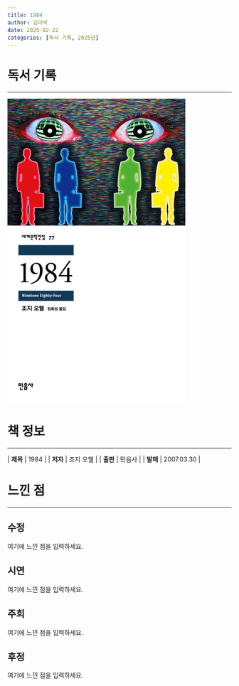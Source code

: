 ```yaml
---
title: 1984
author: 김이박
date: 2025-02-22
categories: [독서 기록, 2025년]
---
```


# **독서 기록**
---
![책 이미지](../assets/img/cover/book-006.jpg)

# **책 정보**
---

| **제목** | 1984  |
| **저자** | 조지 오웰    |
| **출판** | 민음사   |
| **발매** | 2007.03.30   |

# **느낀 점**
---
## **수정**
여기에 느낀 점을 입력하세요.

## **시연**  
여기에 느낀 점을 입력하세요.

## **주희**  
여기에 느낀 점을 입력하세요.

## **후정**  
여기에 느낀 점을 입력하세요.
